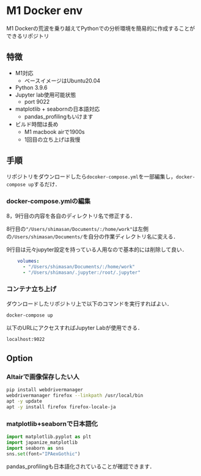 # M1 Docker env

M1 Dockerの荒波を乗り越えてPythonでの分析環境を簡易的に作成することができるリポジトリ

## 特徴

- M1対応
  - ベースイメージはUbuntu20.04
- Python 3.9.6
- Jupyter lab使用可能状態
  - port 9022
- matplotlib + seabornの日本語対応
  - pandas_profilingもいけます
- ビルド時間は長め
  - M1 macbook airで1900s
  - 1回目の立ち上げは我慢

## 手順

リポジトリをダウンロードしたら`docoker-compose.yml`を一部編集し，`docker-compose up`するだけ．

### docker-compose.ymlの編集

8，9行目の内容を各自のディレクトリ名で修正する．

8行目の`"/Users/shimasan/Documents/:/home/work"`は左側の`/Users/shimasan/Documents/`を自分の作業ディレクトリ名に変える．

9行目は元々jupyter設定を持っている人用なので基本的には削除して良い．

```yaml
    volumes:
      - "/Users/shimasan/Documents/:/home/work"
      - "/Users/shimasan/.jupyter:/root/.jupyter"
```

### コンテナ立ち上げ

ダウンロードしたリポジトリ上で以下のコマンドを実行すればよい．

```bash
docker-compose up
```

以下のURLにアクセスすればJupyter Labが使用できる．

```bash
localhost:9022
```

## Option

### Altairで画像保存したい人

```bash
pip install webdrivermanager
webdrivermanager firefox --linkpath /usr/local/bin
apt -y update
apt -y install firefox firefox-locale-ja
```

### matplotlib+seabornで日本語化

```python
import matplotlib.pyplot as plt
import japanize_matplotlib
import seaborn as sns
sns.set(font="IPAexGothic")
```

pandas_profilingも日本語化されていることが確認できます．